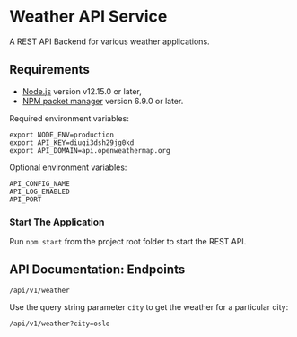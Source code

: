 # Weather API Service
A REST API Backend for various weather applications.

## Requirements
- [Node.js](https://nodejs.org/en/) version v12.15.0 or later,
- [NPM packet manager](https://npmjs.com) version 6.9.0 or later.

Required environment variables:

    export NODE_ENV=production
    export API_KEY=diuqi3dsh29jg0kd
    export API_DOMAIN=api.openweathermap.org

Optional environment variables:

    API_CONFIG_NAME
    API_LOG_ENABLED
    API_PORT

### Start The Application

Run `npm start` from the project root folder to start the REST API.

## API Documentation: Endpoints

    /api/v1/weather

Use the query string parameter `city` to get the weather for a particular city:

    /api/v1/weather?city=oslo

